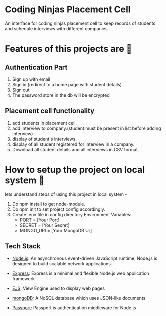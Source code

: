 # Coding Ninjas Placement Cell

An interface for coding ninjas placement cell to keep records of students and schedule interviews with different companies

# Features of this projects are 🚱
## Authentication Part
1. Sign up with email
2. Sign in (redirect to a home page with student details)
3. Sign out
4. The password store in the db will be encrypted

## Placement cell functionality
1. add students in placement cell.
2. add interview to company.(student must be present in list before adding interview)
3. display of student's interviews.
4. display of all student registered for interview in a company.
5. Download all student details and all interviews in CSV format.


# How to setup the project on local system 🚱
lets understand steps of using this project in local system -

1. Do npm install to get node-module.
2. Do npm init to set project config accordingly.
3. Create .env file in config directory
      Environment Variables:
      - PORT = [Your Port]
      - SECRET = [Your Secret]
      - MONGO_URI = [Your MongoDB Ur]

## Tech Stack

- [Node.js](https://nodejs.org/en/): An asynchronous event-driven JavaScript runtime, Node.js is designed to build scalable network applications.

- [Express](https://expressjs.com/): Express is a minimal and flexible Node.js web application framework

- [EJS](https://ejs.co/): View Engine used to display web pages

- [mongoDB](https://www.mongodb.com/): A NoSQL database which uses JSON-like documents

- [Passport](http://www.passportjs.org/): Passport is authentication middleware for Node.js